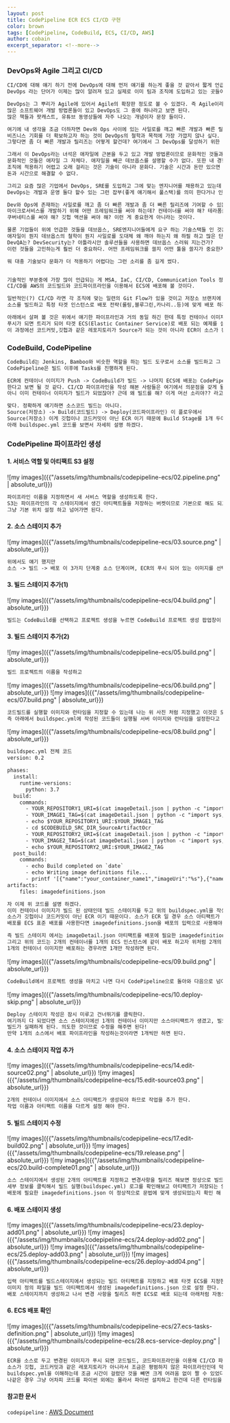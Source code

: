 ```yaml
---
layout: post
title: CodePipeline ECR ECS CI/CD 구현 
color: brown
tags: [CodePipeline, CodeBuild, ECS, CI/CD, AWS]
author: cobain
excerpt_separator: <!--more-->
---
```

<!--more-->

### DevOps와 Agile 그리고 CI/CD
```xml
CI/CD에 대해 얘기 하기 전에 DevOps에 대해 먼저 얘기를 하는게 좋을 것 같아서 짧게 언급하려고 한다.
DevOps 라는 단어가 이제는 많이 알려져 있고 실제로 이미 팀과 조직에 도입하고 있는 곳들이 많아 지는 추세다.

DevOps는 그 뿌리가 Agile에 있어서 Agile의 확장판 정도로 볼 수 있겠다. 즉 Agile이라는 큰 우산 아래에
많은 소프트웨어 개발 방법론들이 있고 DevOps도 그 중에 하나라고 보면 된다. 
많은 책들과 팟캐스트, 유튜브 동영상들에 자주 나오는 개념이자 문장 들이다.

여기에 내 생각을 조금 더하자면 Dev와 Ops 사이에 있는 사일로를 깨고 빠른 개발과 빠른 릴리즈를 통해 
비즈니스 기회를 더 확보하고자 하는 것이 DevOps의 철학과 목적에 가장 가깝지 않나 싶다. 
그렇다면 좀 더 빠른 개발과 릴리즈는 어떻게 할건데? 여기에서 그 DevOps를 달성하기 위한 문화적인 부분, 기술적인 부분이 나오는 것이다.

그래서 이 DevOps라는 녀석은 애자일에 근본을 두고 있고 개발 방법론이므로 문화적인 것들과 기술적인 것들이 나눠질 수 있으며
문화적인 것들은 애자일 그 자체다. 애자일을 빼곤 데브옵스를 설명할 수가 없다. 또한 내 경험으로 문화적인 것과 기술적인 것 둘 중에
조직에 적용하기 어렵고 오래 걸리는 것은 기술이 아니라 문화다. 기술은 시간과 돈만 있으면 얼마든지 도입, 적용 가능하지만 문화적인 측면은
돈과 시간으로 해결할 수 없다. 

그리고 요즘 많은 기업에서 DevOps, SRE를 도입하고 그에 맞는 엔지니어를 채용하고 있는데 좀 정확히 알고 채용했으면 좋겠다.
DevOps는 개발과 운영 둘다 할수 있는 그런 잡부(좋게 얘기해서 풀스택)를 의미 한다거나 인프라 엔지니어가 아니다. 

Dev와 Ops에 존재하는 사일로를 깨고 좀 더 빠른 개발과 좀 더 빠른 릴리즈에 기여할 수 있는 애자일 철학과 사상이 몸에 베여 있는 소프트웨어 엔지니어를 의미한다고 생각한다.
마이크로서비스를 개발하기 위해 어떤 프레임워크를 써야 하는데? 컨테이너를 써야 해? 테라폼을 써야 해? 앤서블을 써야 해? 클라우드는 어딜 써야 해?
쿠버네티스를 써야 해? 깃헙 액션을 써야 해? 이런 게 중요한게 아니라는 것이다.

물론 기업들이 위에 언급한 것들을 데브옵스, SRE엔지니어들에게 요구 하는 기술스택들 인 것은 맞으나 저게 먼저가 아니라는 말을 하고 싶었다.
애자일이 뭔지 데브옵스의 철학이 뭔지 사일로를 도대체 왜 깨야 하는지 왜 하필 하고 많은 단어 중에 Dev + Ops 2개의 단어를 결합한건지
DevQA는? DevSecurity는? 아틀라시안 솔루션들을 사용하면 데브옵스 스러워 지는건가?
이런 것들을 고민하는게 훨씬 더 중요하다. 어떤 프레임워크를 쓸지 어떤 툴을 쓸지가 중요한게 아니라는 것이다.

뭐 대충 기술보다 문화가 더 적용하기 어렵다는 그런 소리를 좀 길게 썼다.


기술적인 부분중에 가장 많이 언급되는 게 MSA, IaC, CI/CD, Communication Tools 정도 인데 오늘 다룰 녀석이 CI/CD 이고
CI/CD를 AWS의 코드빌드와 코드파이프라인을 이용해서 ECS에 배포해 볼 것이다.

일반적인(?) CI/CD 라면 각 조직에 맞는 일련의 Git Flow가 있을 것이고 저장소 브랜치에 Merge가 되면
소스를 빌드하고 특정 타겟 인스턴스로 배포 전략(롤링,블루그린,카나리..등)에 맞게 배포 하게 된다.

아래에서 살펴 볼 것은 위에서 얘기한 파이프라인과 거의 동일 하긴 한데 특정 컨테이너 이미지가 ECR(Elastic Container Registry)에
푸시가 되면 트리거 되어 타겟 ECS(Elastic Container Service)로 배포 되는 예제를 살펴 볼 것이다.
이 과정에선 코드커밋,깃헙과 같은 레포지토리가 Source가 되는 것이 아니라 ECR이 소스가 된다.

```

### CodeBuild, CodePipeline
```xml
CodeBuild는 Jenkins, Bamboo와 비슷한 역할을 하는 빌드 도구로서 소스를 빌드하고 그 결과물을 저장하는 역할을 한다.
CodePipeline은 빌드 이후에 Tasks를 진행하게 된다.

ECR에 컨테이너 이미지가 Push -> CodeBuild가 빌드 -> 나머지 ECS에 배포는 CodePipeline
한다고 보면 될 것 같다. CI/CD 파이프라인을 작성 해본 사람들은 여기에서 의문점을 갖게 될텐데
아니 이미 컨테이너 이미지가 빌드가 되었잖아? 근데 왜 빌드를 해? 이게 머선 소리야?? 라고 할수 있는데..

맞다. 정확하게 얘기하면 소스코드 빌드는 아니다.
Source(저장소) -> Build(코드빌드) -> Deploy(코드파이프라인) 이 플로우에서 
Source(저장소) 이게 깃헙이나 코드커밋이 아닌 ECR 이기 때문에 Build Stage를 1개 두어야 ECS에 디플로이를 할수 있다.
아래 buildspec.yml 코드를 보면서 자세히 설명 하겠다.

```


### CodePipeline 파이프라인 생성
#### 1. 서비스 역할 및 아티팩트 S3 설정
![my images]({{"/assets/img/thumbnails/codepipeline-ecs/02.pipeline.png" | absolute_url}})
```xml
파이프라인 이름을 지정하면서 새 서비스 역할을 생성하도록 한다. 
S3는 파이프라인의 각 스테이지에서 생긴 아티팩트들을 저장하는 버켓이므로 기본으로 해도 되고 본인이 원하는 지정위치를 해도 된다.
그냥 기본 위치 설정 하고 넘어가면 된다.
```
#### 2. 소스 스테이지 추가
![my images]({{"/assets/img/thumbnails/codepipeline-ecs/03.source.png" | absolute_url}})
```xml
위에서도 얘기 했지만 
소스 -> 빌드 -> 배포 이 3가지 단계중 소스 단계이며, ECR의 푸시 되어 있는 이미지를 선택한다.
```
#### 3. 빌드 스테이지 추가(1)
![my images]({{"/assets/img/thumbnails/codepipeline-ecs/04.build.png" | absolute_url}})
```xml
빌드는 CodeBuild를 선택하고 프로젝트 생성을 누르면 CodeBuild 프로젝트 생성 팝업창이 뜬다.
```

#### 3. 빌드 스테이지 추가(2)
![my images]({{"/assets/img/thumbnails/codepipeline-ecs/05.build.png" | absolute_url}})
```xml
빌드 프로젝트의 이름을 작성하고
```
![my images]({{"/assets/img/thumbnails/codepipeline-ecs/06.build.png" | absolute_url}})
![my images]({{"/assets/img/thumbnails/codepipeline-ecs/07.build.png" | absolute_url}})
```xml
코드빌드를 실행할 이미지와 런타임을 지정할 수 있는데 나는 위 사진 처럼 지정했고 이것은 도큐먼트에 더 자세하게 나와 있다.
즉 아래에서 buildspec.yml에 작성된 코드들이 실행될 서버 이미지와 런타임을 설정한다고 보면 된다.
```
![my images]({{"/assets/img/thumbnails/codepipeline-ecs/08.build.png" | absolute_url}})
```xml
buildspec.yml 전체 코드
version: 0.2

phases:
  install:
    runtime-versions:
      python: 3.7
  build:
    commands:
      - YOUR_REPOSITORY1_URI=$(cat imageDetail.json | python -c "import sys, json; print(json.load(sys.stdin)['ImageURI'].split('@')[0])")
      - YOUR_IMAGE1_TAG=$(cat imageDetail.json | python -c "import sys, json; print(json.load(sys.stdin)['ImageTags'][0])")
      - echo $YOUR_REPOSITORY1_URI:$YOUR_IMAGE1_TAG
      - cd $CODEBUILD_SRC_DIR_SourceArtifactOcr
      - YOUR_REPOSITORY2_URI=$(cat imageDetail.json | python -c "import sys, json; print(json.load(sys.stdin)['ImageURI'].split('@')[0])")
      - YOUR_IMAGE2_TAG=$(cat imageDetail.json | python -c "import sys, json; print(json.load(sys.stdin)['ImageTags'][0])")
      - echo $YOUR_REPOSITORY2_URI:$YOUR_IMAGE2_TAG
  post_build:
    commands:
      - echo Build completed on `date`
      - echo Writing image definitions file...
      - printf '[{"name":"your_container_name1","imageUri":"%s"},{"name":"your_container_name2","imageUri":"%s"}]' $YOUR_REPOSITORY1_URI:$YOUR_IMAGE1_TAG $YOUR_REPOSITORY2_URI:$YOUR_IMAGE2_TAG > $CODEBUILD_SRC_DIR/imagedefinitions.json
artifacts:
    files: imagedefinitions.json
```

```xml
자 이제 위 코드를 설명 하겠다.
이미 컨테이너 이미지가 빌드 된 상태인데 빌드 스테이지를 두고 위의 buildspec.yml을 작성한 이유는 
소스가 깃헙이나 코드커밋이 아닌 ECR 이기 때문이다. 소스가 ECR 일 경우 소스 아티팩트가 imageDetail.json으로 생성되는데
배포를 ECS 표준 배포를 사용한다면 imagedefinitions.json을 배포의 입력으로 사용해야 한다.

즉 빌드 스테이지 에서는 imageDetail.json 아티팩트를 배포에 필요한 imagedefinitions.json 으로 변환하는 작업을 해주는 것이다.
그리고 위의 코드는 2개의 컨테이너를 1개의 ECS 인스턴스에 같이 배포 하고자 위처럼 2개의 이미지가 정의 된다.
1개의 컨테이너 이미지만 배포하는 경우라면 1개만 작성하면 된다. 
```

![my images]({{"/assets/img/thumbnails/codepipeline-ecs/09.build.png" | absolute_url}})
```xml
CodeBuild에서 프로젝트 생성을 마치고 나면 다시 CodePipeline으로 돌아와 다음으로 넘어간다.
```

![my images]({{"/assets/img/thumbnails/codepipeline-ecs/10.deploy-skip.png" | absolute_url}})
```xml
Deploy 스테이지 작성은 잠시 미루고 건너뛰기를 클릭한다.
여기까지 다 되었다면 소스 스테이지에선 1개의 컨테이너 이미지만 소스아티팩트가 생겼고, 빌드에선 2개의 컨테이너 이미지를 buildspec.yml에 작성하였으므로
빌드가 실패하게 된다. 의도한 것이므로 수정을 해주면 된다!
만약 1개의 소스에서 배포 파이프라인을 작성하는것이라면 1개씩만 하면 된다.
```

#### 4. 소스 스테이지 작업 추가
![my images]({{"/assets/img/thumbnails/codepipeline-ecs/14.edit-source02.png" | absolute_url}})
![my images]({{"/assets/img/thumbnails/codepipeline-ecs/15.edit-source03.png" | absolute_url}})

```xml
2개의 컨테이너 이미지에서 소스 아티팩트가 생성되야 하므로 작업을 추가 한다.
작업 이름과 아티팩트 이름을 다르게 설정 해야 한다.
```

#### 5. 빌드 스테이지 수정
![my images]({{"/assets/img/thumbnails/codepipeline-ecs/17.edit-build02.png" | absolute_url}})
![my images]({{"/assets/img/thumbnails/codepipeline-ecs/19.release.png" | absolute_url}})
![my images]({{"/assets/img/thumbnails/codepipeline-ecs/20.build-complete01.png" | absolute_url}})

```xml
소스 스테이지에서 생성된 2개의 아티팩트를 지정하고 변경사항을 릴리즈 해보면 정상으로 빌드까지 성공할 것이다.
세부 정보를 클릭해서 빌드 실행(buildspec.yml) 로그를 확인해보고 아티팩트가 저장되는 S3에서 다운로드 받아
배포에 필요한 imagedefinitions.json 이 정상적으로 문법에 맞게 생성되었는지 확인 해 봐야 한다.
```

#### 6. 배포 스테이지 생성
![my images]({{"/assets/img/thumbnails/codepipeline-ecs/23.deploy-add01.png" | absolute_url}})
![my images]({{"/assets/img/thumbnails/codepipeline-ecs/24.deploy-add02.png" | absolute_url}})
![my images]({{"/assets/img/thumbnails/codepipeline-ecs/25.deploy-add03.png" | absolute_url}})
![my images]({{"/assets/img/thumbnails/codepipeline-ecs/26.deploy-add04.png" | absolute_url}})
```xml
입력 아티팩트를 빌드스테이지에서 생성되는 빌드 아티팩트를 지정하고 배포 타겟 ECS를 지정한다.
이미지 정의 파일을 빌드 아티팩트에서 생성된 imagedefinitions.json 으로 설정 한다.
배포 스테이지까지 생성하고 나서 변경 사항을 릴리즈 하면 ECS로 배포 되는데 아래처럼 자동으로 Tasks Definition이 +1 된다.
```

#### 6. ECS 배포 확인
![my images]({{"/assets/img/thumbnails/codepipeline-ecs/27.ecs-tasks-definition.png" | absolute_url}})
![my images]({{"/assets/img/thumbnails/codepipeline-ecs/28.ecs-service-deploy.png" | absolute_url}})


```xml
ECR을 소스로 두고 변경된 이미지가 푸시 되면 코드빌드, 코드파이프라인을 이용해 CI/CD 파이프라인을 작성 해봤다.
소스가 깃헙, 코드커밋과 같은 레포지토리가 아니라서 조금은 평범하지 않은 파이프라인인데 막상 작성 해보니 
buildspec.yml을 이해하는데 조금 시간이 걸렸던 것을 빼면 크게 어려움 없이 짤 수 있었다.
나같은 경우 그냥 어차피 코드를 파이썬 외에는 몰라서 파이썬 설치하고 한건데 다른 런타임을 설치해서 작성 해도 가능 하고 문서도 잘 되어 있다.
```

#### 참고한 문서
`codepipeline` : [AWS Document](https://docs.aws.amazon.com/ko_kr/codepipeline/latest/userguide/file-reference.html#pipelines-create-image-definitions)



